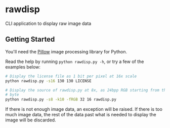# rawdisp
CLI application to display raw image data

## Getting Started

You'll need the [Pillow](https://python-pillow.org/) image processing library
for Python.

Read the help by running `python rawdisp.py -h`, or try a few of the examples
below:

```sh
# Display the license file as 1 bit per pixel at 16x scale
python rawdisp.py -s16 130 130 LICENSE

# Display the source of rawdisp.py at 8x, as 24bpp RGB starting from the tenth
# byte
python rawdisp.py -s8 -k10 -fRGB 32 16 rawdisp.py
```

If there is not enough image data, an exception will be raised. If there is too
much image data, the rest of the data past what is needed to display the image
will be discarded.
